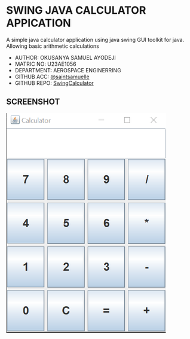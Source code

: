 # SWING JAVA CALCULATOR APPICATION

A simple java calculator application using java swing GUI toolkit for java. Allowing basic arithmetic calculations

- AUTHOR: OKUSANYA SAMUEL AYODEJI
- MATRIC NO: U23AE1056
- DEPARTMENT: AEROSPACE ENGINERRING
- GITHUB ACC: [@saintsamuelle](https://github.com/saintsamuelle)
- GITHUB REPO: [SwingCalculator](https://github.com/saintsamuelle/swing-calculator-U23AE1056)

## SCREENSHOT
![calculator-img](/images/calculator-pic.png)

